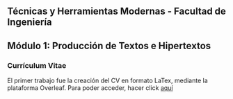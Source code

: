 ## Técnicas y Herramientas Modernas - Facultad de Ingeniería
## Módulo 1: Producción de Textos e Hipertextos
### Currículum Vitae
El primer trabajo fue la creación del CV en formato LaTex, mediante la plataforma Overleaf.
Para poder acceder, hacer click [aquí](https://github.com/GabrielNejis/GabrielNejis/tree/main/CV) 

